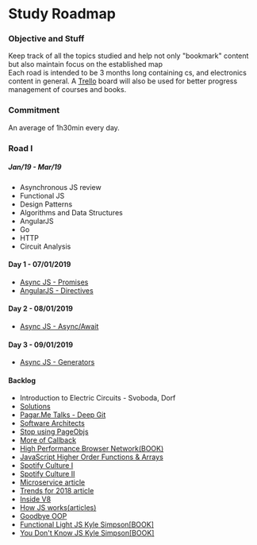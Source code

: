 # Study Roadmap

### Objective and Stuff

Keep track of all the topics studied and help not only "bookmark" content but also maintain focus on the established map</br>
Each road is intended to be 3 months long containing cs, and electronics content in general.
A [Trello](https://trello.com) board will also be used for better progress management of courses and books.

### Commitment

An average of 1h30min every day.

### Road I

##### _Jan/19 - Mar/19_

- Asynchronous JS review
- Functional JS
- Design Patterns
- Algorithms and Data Structures
- AngularJS
- Go
- HTTP
- Circuit Analysis

#### Day 1 - 07/01/2019

- [Async JS - Promises](https://www.udemy.com/asynchronous-javascript/)
- [AngularJS - Directives](https://www.udemy.com/learn-angularjs/)

#### Day 2 - 08/01/2019
- [Async JS - Async/Await](https://www.udemy.com/asynchronous-javascript/)

#### Day 3 - 09/01/2019
- [Async JS - Generators](https://www.udemy.com/asynchronous-javascript/)

#### Backlog

- Introduction to Electric Circuits - Svoboda, Dorf
- [Solutions](http://www.chegg.com/homework-help/introduction-to-electric-circuits-9th-edition-chapter-1.dp-solutions-9781118477502)
- [Pagar.Me Talks - Deep Git](https://www.youtube.com/watch?v=H2j7e81J798)
- [Software Architects](https://medium.com/@nvashanin/types-of-software-architects-aa03e359d192)
- [Stop using PageObjs](https://www.cypress.io/blog/2019/01/03/stop-using-page-objects-and-start-using-app-actions/)
- [More of Callback](http://javascriptissexy.com/understand-javascript-callback-functions-and-use-them/)
- [High Performance Browser Network(BOOK)](https://hpbn.co/)
- [JavaScript Higher Order Functions & Arrays](https://www.youtube.com/watch?v=rRgD1yVwIvE)
- [Spotify Culture I](https://www.youtube.com/watch?v=4GK1NDTWbkY)
- [Spotify Culture II](https://www.youtube.com/watch?v=rzoyryY2STQ)
- [Microservice article](https://hackernoon.com/monolith-vs-microservice-vs-serverless-the-real-winner-the-developer-8aae6042fb48)
- [Trends for 2018 article](https://hackernoon.com/5-technology-trends-to-learn-in-2018-if-you-want-a-great-career-caf2e2318ab)
- [Inside V8](https://blog.sessionstack.com/how-javascript-works-inside-the-v8-engine-5-tips-on-how-to-write-optimized-code-ac089e62b12e)
- [How JS works(articles)](https://blog.sessionstack.com/@zlatkov)
- [Goodbye OOP](https://medium.com/@cscalfani/goodbye-object-oriented-programming-a59cda4c0e53)
- [Functional Light JS Kyle Simpson\[BOOK\]](https://github.com/getify/Functional-Light-JS)
- [You Don't Know JS Kyle Simpson\[BOOK\]](https://github.com/getify/You-Dont-Know-JS)
